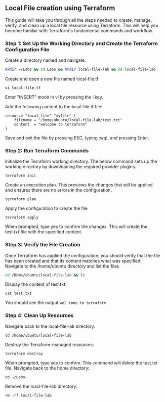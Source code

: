 ## Local File creation using Terraform

This guide will take you through all the steps needed to create, manage, verify, and clean up a local file resource using Terraform. This will help you become familiar with Terraform's fundamental commands and workflow.

### Step 1: Set Up the Working Directory and Create the Terraform Configuration File

Create a directory named  and navigate.
  ```bash
  mkdir ~/Labs && cd Labs && mkdir local-file-lab && cd local-file-lab
```
Create and open a new file named local-file.tf
```
vi local-file.tf
```
Enter "INSERT" mode in vi by pressing the i key.

Add the following content to the local-file.tf file:
```hcl
resource "local_file" "myfile" {
    filename = "/home/ubuntu/local-file-lab/test.txt"
    content  = "welcome to terraform"
}
```
Save and exit the file by pressing ESC, typing :wq!, and pressing Enter.

### Step 2: Run Terraform Commands
Initialize the Terraform working directory. The below command sets up the working directory by downloading the required provider plugins.
```
terraform init
```

Create an execution plan. This previews the changes that will be applied and ensures there are no errors in the configuration.
```
terraform plan
```

Apply the configuration to create the file
```
terraform apply
```
When prompted, type yes to confirm the changes. This will create the test.txt file with the specified content.

### Step 3: Verify the File Creation
Once Terraform has applied the configuration, you should verify that the file has been created and that its content matches what was specified.
Navigate to the /home/ubuntu directory and list the files
```bash
cd /home/ubuntu/local-file-lab && ls
```
Display the content of test.txt:
```
cat test.txt
```
You should see the output `wel come to terraform`

### Step 4: Clean Up Resources
Navigate back to the local-file-lab directory.
```
cd /home/ubuntu/local-file-lab
```
Destroy the Terraform-managed resources:
```
terraform destroy
```
When prompted, type yes to confirm. This command will delete the test.txt file.
Navigate back to the home directory:
```
cd ~/Labs
```
Remove the loacl-file-lab directory:
```
rm -rf local-file-lab
```
